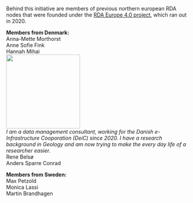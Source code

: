 Behind this initiative are members of previous northern european RDA nodes that were founded under the [RDA Europe 4.0 project](https://grants.rd-alliance.org/), which ran out in 2020.

**Members from Denmark:**<br/>
Anna-Mette Morthorst<br/>
Anne Sofie Fink<br/>
Hannah Mihai<br/>
<img src="https://user-images.githubusercontent.com/74252404/119500789-77daab80-bd68-11eb-82a9-cda708824d6c.jpg" width="200" /><br/> 
*I am a data management consultant, working for the Danish e-Infrastructure Cooporation (DeiC) since 2020. I have a research background in Geology and am now trying to make the every day life of a researcher easier.*<br/>
Rene Belsø<br/>
Anders Sparre Conrad<br/>

**Members from Sweden:**<br/>
Max Petzold<br/>
Monica Lassi<br/>
Martin Brandhagen
